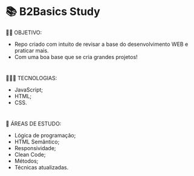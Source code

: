 # 📚 B2Basics Study

🧗‍♂️ OBJETIVO:

- Repo criado com intuito de revisar a base do desenvolvimento WEB e praticar mais.
- Com uma boa base que se cria grandes projetos!

#

🧑🏻‍💻 TECNOLOGIAS:

- JavaScript;
- HTML;
- CSS.

#

📍 ÁREAS DE ESTUDO:

- Lógica de programação;
- HTML Semântico;
- Responsividade;
- Clean Code;
- Métodos;
- Técnicas atualizadas.
